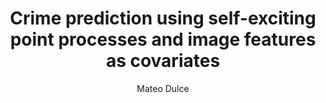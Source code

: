 ---
paperId: 54
author: Mateo Dulce
publicationauthor: Dulce, M.
title: Crime prediction using self-exciting point processes and image features as covariates
pdf: --
poster: --
alt: --
type: Poster
topic: FAT
link: --
conference: neurips
year: 2019
tags: neurips-2019
location: Vancouver, Canada
---